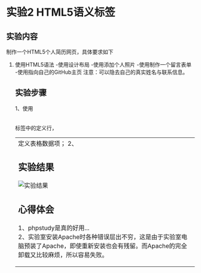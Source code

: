 # 实验2 HTML5语义标签

## 实验内容
制作一个HTML5个人简历网页，具体要求如下
1. 使用HTML5语法
-使用<table>设计布局
-使用<img>添加个人照片
-使用<form>制作一个留言表单
-使用<a>指向自己的GitHub主页
注意：可以隐去自己的真实姓名与联系信息。

## 实验步骤
1、使用<table>标签中的<tr>定义行，<td>定义表格数据项；
2、

## 实验结果
![实验结果](https://raw.githubusercontent.com/GeekLee1998/html5-2018/master/Soft1612070501311/Labpictures/Lab1.png)

## 心得体会
1、phpstudy是真的好用...  
2、实验室安装Apache时各种错误层出不穷，这是由于实验室电脑预装了Apache，即使重新安装也会有残留。而Apache的完全卸载又比较麻烦，所以容易失败。
